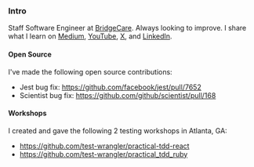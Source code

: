 ### Intro

Staff Software Engineer at [BridgeCare](https://getbridgecare.com/). Always looking to improve. I share what I learn on [Medium](medium.com/@donschrimsher), [YouTube](https://www.youtube.com/@don.schrimsher), [X](https://x.com/donschrimsher), and [LinkedIn](https://www.linkedin.com/in/donald-schrimsher-20b681116/).

<!--
**theotherdon/theotherdon** is a ✨ _special_ ✨ repository because its `README.md` (this file) appears on your GitHub profile.

Here are some ideas to get you started:

- 🔭 I’m currently working on ...
- 🌱 I’m currently learning ...
- 👯 I’m looking to collaborate on ...
- 🤔 I’m looking for help with ...
- 💬 Ask me about ...
- 📫 How to reach me: ...
- 😄 Pronouns: ...
- ⚡ Fun fact: ...
-->

#### Open Source

I've made the following open source contributions:

- Jest bug fix: https://github.com/facebook/jest/pull/7652
- Scientist bug fix: https://github.com/github/scientist/pull/168

#### Workshops

I created and gave the following 2 testing workshops in Atlanta, GA:

- https://github.com/test-wrangler/practical-tdd-react
- https://github.com/test-wrangler/practical_tdd_ruby
